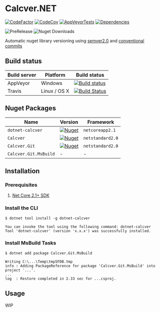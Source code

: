 # Calcver.NET

[![CodeFactor](https://www.codefactor.io/repository/github/potatoengineering/calcver.net/badge)](https://www.codefactor.io/repository/github/potatoengineering/calcver.net)
[![CodeCov](https://img.shields.io/codecov/c/github/Potatoengineering/calcver.net.svg?logo=codecov&logoColor=%23fff&style=flat)](https://codecov.io/gh/PotatoEngineering/Calcver.Net)
[![AppVeyorTests](https://img.shields.io/appveyor/tests/sanisoclem/calcver-net.svg?compact_message=true&style=flat&logo=appveyor)](https://ci.appveyor.com/project/sanisoclem/calcver-net/build/tests)
[![Dependencies](https://img.shields.io/librariesio/github/PotatoEngineering/calcver.net.svg)](https://libraries.io/github/PotatoEngineering/Calcver.Net)

![PreRelease](https://img.shields.io/nuget/vpre/Calcver.Git.svg?label=Prerelease)
![Nuget Downloads](https://img.shields.io/nuget/dt/Calcver.Git.svg?)

Automatic nuget library versioning using [semver2.0](https://semver.org/) and [conventional commits](https://www.conventionalcommits.org/)

## Build status

| Build server | Platform     | Build status                                                                                                                                                  |
|--------------|--------------|---------------------------------------------------------------------------------------------------------------------------------------------------------------|
| AppVeyor     | Windows      | [![Build status](https://ci.appveyor.com/api/projects/status/njuge4kx0tits5eo/branch/master?svg=true)](https://ci.appveyor.com/project/sanisoclem/calcver-net/branch/master) |
| Travis       | Linux / OS X | [![Build Status](https://travis-ci.org/PotatoEngineering/Calcver.Net.svg?branch=master)](https://travis-ci.org/PotatoEngineering/Calcver.Net) |

## Nuget Packages

| Name                                  | Version                                                                                                                 | Framework        |
|---------------------------------------|-------------------------------------------------------------------------------------------------------------------------|------------------|
| `dotnet-calcver`                      | [![Nuget](https://img.shields.io/nuget/v/dotnet-calcver.svg)](https://www.nuget.org/packages/dotnet-calcver/)           | `netcoreapp2.1`  |
| `Calcver`                             | [![Nuget](https://img.shields.io/nuget/v/Calcver.svg)](https://www.nuget.org/packages/Calcver/)                         | `netstandard2.0`  |
| `Calcver.Git`                         | [![Nuget](https://img.shields.io/nuget/v/Calcver.Git.svg)](https://www.nuget.org/packages/Calcver.Git/)                 | `netstandard2.0` |
| `Calcver.Git.MsBuild`                 | - | - |

## Installation

### Prerequisites

1. [Net Core 2.1+ SDK](https://www.microsoft.com/net/download/core)

### Install the CLI

```shell
$ dotnet tool install -g dotnet-calcver

You can invoke the tool using the following command: dotnet-calcver
Tool 'dotnet-calcver' (version 'x.x.x') was successfully installed.
```

### Install MsBuild Tasks

```shell
$ dotnet add package Calcver.Git.MsBuild

Writing C:\...\Temp\tmp5FDB.tmp
info : Adding PackageReference for package 'Calcver.Git.MsBuild' into project '...'.
...
log  : Restore completed in 2.33 sec for ...csproj.
```


## Usage

WIP